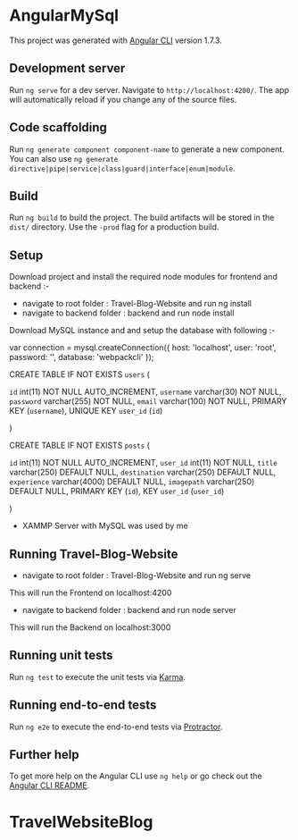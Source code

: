 # AngularMySql

This project was generated with [Angular CLI](https://github.com/angular/angular-cli) version 1.7.3.

## Development server

Run `ng serve` for a dev server. Navigate to `http://localhost:4200/`. The app will automatically reload if you change any of the source files.

## Code scaffolding

Run `ng generate component component-name` to generate a new component. You can also use `ng generate directive|pipe|service|class|guard|interface|enum|module`.

## Build

Run `ng build` to build the project. The build artifacts will be stored in the `dist/` directory. Use the `-prod` flag for a production build.


## Setup

Download project and install the required node modules for frontend and backend :-

- navigate to root folder : Travel-Blog-Website and run ng install
- navigate to backend folder : backend and run node install

Download MySQL instance and and setup the database with following :-

var connection = mysql.createConnection({
	host: 'localhost',
	user: 'root',
	password: '',
	database: 'webpackcli'
});


CREATE TABLE IF NOT EXISTS `users` (

  `id` int(11) NOT NULL AUTO_INCREMENT,
  `username` varchar(30) NOT NULL,
  `password` varchar(255) NOT NULL,
  `email` varchar(100) NOT NULL,
  PRIMARY KEY (`username`),
  UNIQUE KEY `user_id` (`id`)
  
) 


CREATE TABLE IF NOT EXISTS `posts` (

  `id` int(11) NOT NULL AUTO_INCREMENT,
  `user_id` int(11) NOT NULL,
  `title` varchar(250) DEFAULT NULL,
  `destination` varchar(250) DEFAULT NULL,
  `experience` varchar(4000) DEFAULT NULL,
  `imagepath` varchar(250) DEFAULT NULL,
  PRIMARY KEY (`id`),
  KEY `user_id` (`user_id`)
  
)

- XAMMP Server with MySQL was used by me

## Running Travel-Blog-Website

- navigate to root folder : Travel-Blog-Website and run ng serve

This will run the Frontend on localhost:4200

- navigate to backend folder : backend and run node server

This will run the Backend on localhost:3000

## Running unit tests

Run `ng test` to execute the unit tests via [Karma](https://karma-runner.github.io).

## Running end-to-end tests

Run `ng e2e` to execute the end-to-end tests via [Protractor](http://www.protractortest.org/).

## Further help

To get more help on the Angular CLI use `ng help` or go check out the [Angular CLI README](https://github.com/angular/angular-cli/blob/master/README.md).
# TravelWebsiteBlog
